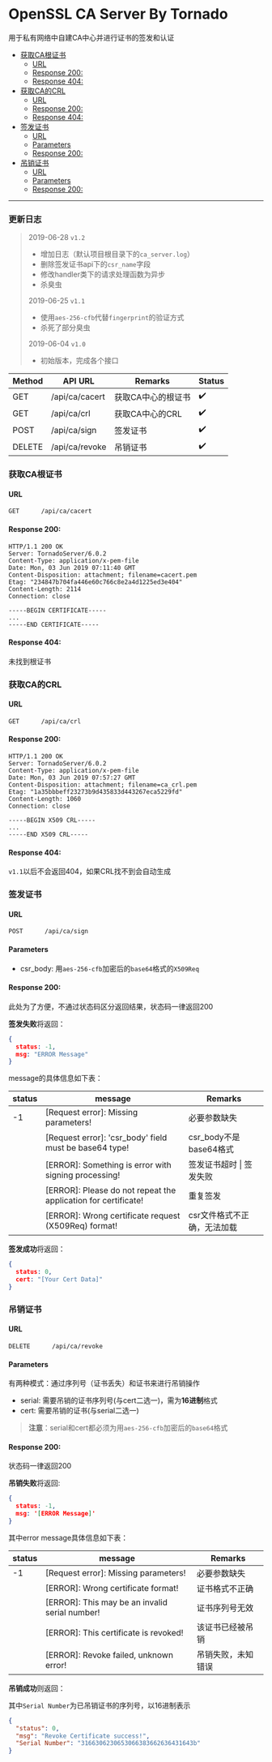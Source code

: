 # OpenSSL CA Server By Tornado

用于私有网络中自建CA中心并进行证书的签发和认证

* [获取CA根证书](#获取ca根证书)
   * [URL](#url)
   * [Response 200:](#response-200)
   * [Response 404:](#response-404)
* [获取CA的CRL](#获取ca的crl)
   * [URL](#url-1)
   * [Response 200:](#response-200-1)
   * [Response 404:](#response-404-1)
* [签发证书](#签发证书)
   * [URL](#url-2)
   * [Parameters](#parameters)
   * [Response 200:](#response-200-2)
* [吊销证书](#吊销证书)
   * [URL](#url-3)
   * [Parameters](#parameters-1)
   * [Response 200:](#response-200-3)

------

### 更新日志

> 2019-06-28	`v1.2`
>
> * 增加日志（默认项目根目录下的`ca_server.log`）
> * 删除签发证书api下的`csr_name`字段
> * 修改handler类下的请求处理函数为异步
> * 杀臭虫
>
> 2019-06-25	`v1.1`
>
> * 使用`aes-256-cfb`代替`fingerprint`的验证方式
> * 杀死了部分臭虫
>
> 2019-06-04	`v1.0`
>
> * 初始版本，完成各个接口

| Method | API URL        | Remarks            | Status |
| ------ | -------------- | ------------------ | ------ |
| GET    | /api/ca/cacert | 获取CA中心的根证书 | ✔️      |
| GET    | /api/ca/crl    | 获取CA中心的CRL    | ✔️      |
| POST   | /api/ca/sign   | 签发证书           | ✔️      |
| DELETE | /api/ca/revoke | 吊销证书           | ✔️      |



### 获取CA根证书

#### URL

`GET      /api/ca/cacert`

#### Response 200:

```http
HTTP/1.1 200 OK
Server: TornadoServer/6.0.2
Content-Type: application/x-pem-file
Date: Mon, 03 Jun 2019 07:11:40 GMT
Content-Disposition: attachment; filename=cacert.pem
Etag: "234847b704fa446e60c766c8e2a4d1225ed3e404"
Content-Length: 2114
Connection: close

-----BEGIN CERTIFICATE-----
...
-----END CERTIFICATE-----
```

#### Response 404:

未找到根证书



### 获取CA的CRL

#### URL

`GET      /api/ca/crl  `

#### Response 200:

```http
HTTP/1.1 200 OK
Server: TornadoServer/6.0.2
Content-Type: application/x-pem-file
Date: Mon, 03 Jun 2019 07:57:27 GMT
Content-Disposition: attachment; filename=ca_crl.pem
Etag: "1a35bbbeff23273b9d435833d443267eca5229fd"
Content-Length: 1060
Connection: close

-----BEGIN X509 CRL-----
...
-----END X509 CRL-----
```

#### Response 404:

`v1.1`以后不会返回404，如果CRL找不到会自动生成



### 签发证书

#### URL

`POST      /api/ca/sign`

#### Parameters

* csr_body: 用`aes-256-cfb`加密后的`base64`格式的`X509Req`

#### Response 200:

此处为了方便，不通过状态码区分返回结果，状态码一律返回200

**签发失败**将返回：

```json
{
  status: -1,
  msg: "ERROR Message"
}
```
message的具体信息如下表：

| status | message                                                      | Remarks                     |
| ------ | ------------------------------------------------------------ | --------------------------- |
| -1     | [Request error]: Missing parameters!                         | 必要参数缺失                |
|        | [Request error]: 'csr_body' field must be base64 type!       | csr_body不是base64格式      |
|        | [ERROR]: Something is error with signing processing!         | 签发证书超时 \| 签发失败    |
|        | [ERROR]: Please do not repeat the application for certificate! | 重复签发                    |
|        | [ERROR]: Wrong certificate request (X509Req) format!         | csr文件格式不正确，无法加载 |

**签发成功**将返回：

```json
{
  status: 0,
  cert: "[Your Cert Data]"
}
```



### 吊销证书

#### URL

`DELETE      /api/ca/revoke`

#### Parameters

有两种模式：通过序列号（证书丢失）和证书来进行吊销操作

* serial: 需要吊销的证书序列号(与cert二选一)，需为**16进制**格式
* cert: 需要吊销的证书(与serial二选一)

> **注意**：serial和cert都必须为用`aes-256-cfb`加密后的`base64`格式

#### Response 200:

状态码一律返回200

**吊销失败**将返回:

```json
{
  status: -1,
  msg: '[ERROR Message]'
}
```

其中error message具体信息如下表：

| status | message                                        | Remarks            |
| ------ | ---------------------------------------------- | ------------------ |
| -1     | [Request error]: Missing parameters!           | 必要参数缺失       |
|        | [ERROR]: Wrong certificate format!             | 证书格式不正确     |
|        | [ERROR]: This may be an invalid serial number! | 证书序列号无效     |
|        | [ERROR]: This certificate is revoked!          | 该证书已经被吊销   |
|        | [ERROR]: Revoke failed, unknown error!         | 吊销失败，未知错误 |

**吊销成功**则返回：

其中`Serial Number`为已吊销证书的序列号，以16进制表示

```json
{
  "status": 0,
  "msg": "Revoke Certificate success!",
  "Serial Number": "3166306230653066383662636431643b"
}
```


